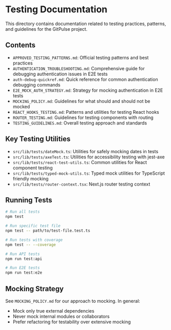 # Testing Documentation

This directory contains documentation related to testing practices, patterns, and guidelines for the GitPulse project.

## Contents

- `APPROVED_TESTING_PATTERNS.md`: Official testing patterns and best practices
- `AUTHENTICATION_TROUBLESHOOTING.md`: Comprehensive guide for debugging authentication issues in E2E tests
- `auth-debug-quickref.md`: Quick reference for common authentication debugging commands
- `E2E_MOCK_AUTH_STRATEGY.md`: Strategy for mocking authentication in E2E tests
- `MOCKING_POLICY.md`: Guidelines for what should and should not be mocked
- `REACT_HOOKS_TESTING.md`: Patterns and utilities for testing React hooks
- `ROUTER_TESTING.md`: Guidelines for testing components with routing
- `TESTING_GUIDELINES.md`: Overall testing approach and standards

## Key Testing Utilities

- `src/lib/tests/dateMock.ts`: Utilities for safely mocking dates in tests
- `src/lib/tests/axeTest.ts`: Utilities for accessibility testing with jest-axe
- `src/lib/tests/react-test-utils.ts`: Common utilities for React component testing
- `src/lib/tests/typed-mock-utils.ts`: Typed mock utilities for TypeScript friendly mocking
- `src/lib/tests/router-context.tsx`: Next.js router testing context

## Running Tests

```bash
# Run all tests
npm test

# Run specific test file
npm test -- path/to/test-file.test.ts

# Run tests with coverage
npm test -- --coverage

# Run API tests
npm run test:api

# Run E2E tests
npm run test:e2e
```

## Mocking Strategy

See `MOCKING_POLICY.md` for our approach to mocking. In general:

- Mock only true external dependencies
- Never mock internal modules or collaborators
- Prefer refactoring for testability over extensive mocking